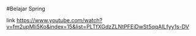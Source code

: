 #Belajar Spring

link https://www.youtube.com/watch?v=fm2upMli5Ko&index=15&list=PLTfXGdzZLNtPFEiDwSt5qqAILfyy1s-DV